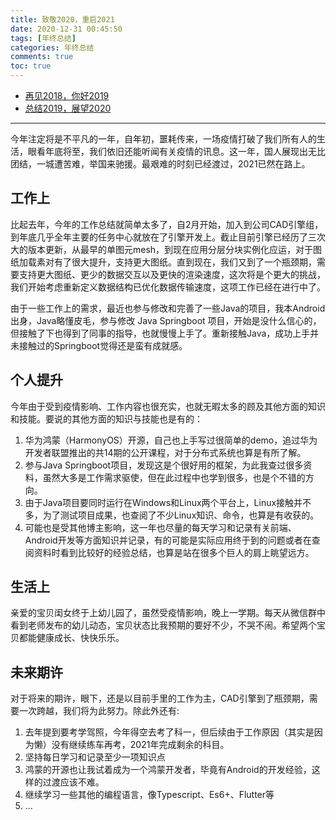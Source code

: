 ```yaml
---
title: 致敬2020，重启2021
date: 2020-12-31 00:45:50
tags: [年终总结]
categories: 年终总结
comments: true
toc: true
---
```


- [再见2018，你好2019](https://sogrey.top/article/%E5%86%8D%E8%A7%812018%EF%BC%8C%E4%BD%A0%E5%A5%BD2019/)
- [总结2019，展望2020](https://sogrey.top/article/zj2019-zw2020/)

----

今年注定将是不平凡的一年，自年初，噩耗传来，一场疫情打破了我们所有人的生活，眼看年底将至，我们依旧还能听闻有关疫情的讯息。这一年，国人展现出无比团结，一城遭苦难，举国来驰援。最艰难的时刻已经渡过，2021已然在路上。


<!--more-->

## 工作上

比起去年，今年的工作总结就简单太多了，自2月开始，加入到公司CAD引擎组，到年底几乎全年主要的任务中心就放在了引擎开发上。截止目前引擎已经历了三次大的版本更新，从最早的单图元mesh，到现在应用分层分块实例化应运，对于图纸加载素对有了很大提升，支持更大图纸。直到现在，我们又到了一个瓶颈期，需要支持更大图纸、更少的数据交互以及更快的渲染速度，这次将是个更大的挑战，我们开始考虑重新定义数据结构已优化数据传输速度，这项工作已经在进行中了。

由于一些工作上的需求，最近也参与修改和完善了一些Java的项目，我本Android出身，Java略懂皮毛，参与修改 Java Springboot 项目，开始是没什么信心的，但接触了下也得到了同事的指导，也就慢慢上手了。重新接触Java，成功上手并未接触过的Springboot觉得还是蛮有成就感。

## 个人提升

今年由于受到疫情影响、工作内容也很充实，也就无暇太多的顾及其他方面的知识和技能。要说的其他方面的知识与技能也是有的：

1. 华为鸿蒙（HarmonyOS）开源，自己也上手写过很简单的demo，追过华为开发者联盟推出的共14期的公开课程，对于分布式系统也算是有所了解。
2. 参与Java Springboot项目，发现这是个很好用的框架，为此我查过很多资料，虽然大多是工作需求驱使，但在此过程中也学到很多，也是个不错的方向。
3. 由于Java项目要同时运行在Windows和Linux两个平台上，Linux接触并不多，为了测试项目成果，也查阅了不少Linux知识、命令，也算是有收获的。
4. 可能也是受其他博主影响，这一年也尽量的每天学习和记录有关前端、Android开发等方面知识并记录，有的可能是实际应用终于到的问题或者在查阅资料时看到比较好的经验总结，也算是站在很多个巨人的肩上眺望远方。

## 生活上

亲爱的宝贝闺女终于上幼儿园了，虽然受疫情影响，晚上一学期。每天从微信群中看到老师发布的幼儿动态，宝贝状态比我预期的要好不少，不哭不闹。希望两个宝贝都能健康成长、快快乐乐。

## 未来期许

对于将来的期许，眼下，还是以目前手里的工作为主，CAD引擎到了瓶颈期，需要一次跨越，我们将为此努力。除此外还有:

1. 去年提到要考学驾照，今年得空去考了科一，但后续由于工作原因（其实是因为懒）没有继续练车再考，2021年完成剩余的科目。
2. 坚持每日学习和记录至少一项知识点
3. 鸿蒙的开源也让我试着成为一个鸿蒙开发者，毕竟有Android的开发经验，这样的过渡应该不难。
4. 继续学习一些其他的编程语言，像Typescript、Es6+、Flutter等
5. ...

